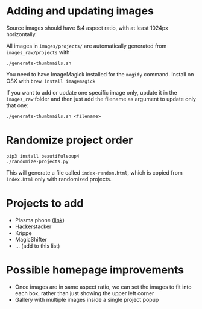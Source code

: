 # Adding and updating images

Source images should have 6:4 aspect ratio, with at least 1024px horizontally.

All images in `images/projects/` are automatically generated from `images_raw/projects` with

    ./generate-thumbnails.sh

You need to have ImageMagick installed for the `mogify` command. Install on OSX with `brew install imagemagick`

If you want to add or update one specific image only, update it in the `images_raw` folder and then just add the
filename as argument to update only that one:

    ./generate-thumbnails.sh <filename>


# Randomize project order

    pip3 install beautifulsoup4
    ./randomize-projects.py

This will generate a file called `index-random.html`, which is copied from `index.html` only with randomized projects.


# Projects to add

* Plasma phone ([link](https://twitter.com/ganda1f/status/946720073665990656))
* Hackerstacker
* Krippe
* MagicShifter
* ... (add to this list)


# Possible homepage improvements

* Once images are in same aspect ratio, we can set the images to fit into each box, rather than just showing the upper left corner
* Gallery with multiple images inside a single project popup
